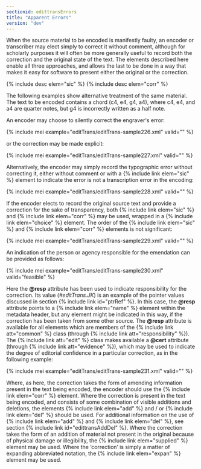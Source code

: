 ```yaml
---
sectionid: edittransErrors
title: "Apparent Errors"
version: "dev"
---
```


When the source material to be encoded is manifestly faulty, an encoder or transcriber may elect simply to correct it without comment, although for scholarly purposes it will often be more generally useful to record both the correction and the original state of the text. The elements described here enable all three approaches, and allows the last to be done in a way that makes it easy for software to present either the original or the correction.

{% include desc elem="sic" %}
{% include desc elem="corr" %}

The following examples show alternative treatment of the same material. The text to be encoded contains a chord (c4, e4, g4, a4), where c4, e4, and a4 are quarter notes, but g4 is incorrectly written as a half note.

An encoder may choose to silently correct the engraver's error:

{% include mei example="editTrans/editTrans-sample226.xml" valid="" %}

or the correction may be made explicit:

{% include mei example="editTrans/editTrans-sample227.xml" valid="" %}

Alternatively, the encoder may simply record the typographic error without correcting it, either without comment or with a {% include link elem="sic" %} element to indicate the error is not a transcription error in the encoding:

{% include mei example="editTrans/editTrans-sample228.xml" valid="" %}

If the encoder elects to record the original source text and provide a correction for the sake of transparency, both {% include link elem="sic" %} and {% include link elem="corr" %} may be used, wrapped in a {% include link elem="choice" %} element. The order of the {% include link elem="sic" %} and {% include link elem="corr" %} elements is not significant:

{% include mei example="editTrans/editTrans-sample229.xml" valid="" %}

An indication of the person or agency responsible for the emendation can be provided as follows:

{% include mei example="editTrans/editTrans-sample230.xml" valid="feasible" %}

Here the **@resp** attribute has been used to indicate responsibility for the correction. Its value (*#editTrans.JK*) is an example of the pointer values discussed in section {% include link id="ptrRef" %}. In this case, the **@resp** attribute points to a {% include link elem="name" %} element within the metadata header, but any element might be indicated in this way, if the correction has been taken from some other source. The **@resp** attribute is available for all elements which are members of the {% include link att="common" %} class (through {% include link att="responsibility" %}). The {% include link att="edit" %} class makes available a **@cert** attribute (through {% include link att="evidence" %}), which may be used to indicate the degree of editorial confidence in a particular correction, as in the following example:

{% include mei example="editTrans/editTrans-sample231.xml" valid="" %}

Where, as here, the correction takes the form of amending information present in the text being encoded, the encoder should use the {% include link elem="corr" %} element. Where the correction is present in the text being encoded, and consists of some combination of visible additions and deletions, the elements {% include link elem="add" %} and / or {% include link elem="del" %} should be used. For additional information on the use of {% include link elem="add" %} and {% include link elem="del" %}, see section {% include link id="edittransAddDel" %}. Where the correction takes the form of an addition of material not present in the original because of physical damage or illegibility, the {% include link elem="supplied" %} element may be used. Where the ‘correction’ is simply a matter of expanding abbreviated notation, the {% include link elem="expan" %} element may be used.

